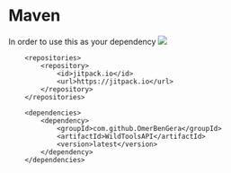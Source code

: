 # Maven
In order to use this as your dependency
[![](https://jitpack.io/v/OmerBenGera/WildToolsAPI.svg)](https://jitpack.io/#OmerBenGera/WildToolsAPI)
```
    <repositories>
        <repository>
            <id>jitpack.io</id>
            <url>https://jitpack.io</url>
        </repository>
    </repositories>

    <dependencies>
        <dependency>
            <groupId>com.github.OmerBenGera</groupId>
            <artifactId>WildToolsAPI</artifactId>
            <version>latest</version>
        </dependency>
    </dependencies>
```
